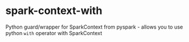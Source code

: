 # spark-context-with
Python guard/wrapper for SparkContext from pyspark - allows you to use python `with` operator with SparkContext
